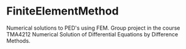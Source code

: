 # FiniteElementMethod
Numerical solutions to PED's using FEM. Group project in the course TMA4212 Numerical Solution of Differential Equations by Difference Methods.
